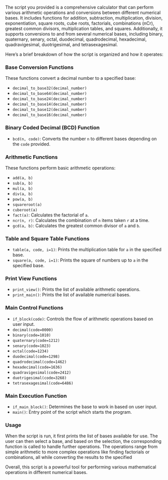 The script you provided is a comprehensive calculator that can perform various arithmetic operations and conversions
between different numerical bases. It includes functions for addition, subtraction, multiplication, division, 
exponentiation, square roots, cube roots, factorials, combinations (nCr), greatest common divisors, multiplication tables,
and squares. Additionally, it supports conversions to and from several numerical bases, including binary, quaternary, 
senary, octal, duodecimal, quadrodecimal, hexadecimal, quadravigesimal, duotrigesimal, and tetrasexagesimal.

Here’s a brief breakdown of how the script is organized and how it operates:

### Base Conversion Functions
These functions convert a decimal number to a specified base:
- `decimal_to_base32(decimal_number)`
- `decimal_to_base64(decimal_number)`
- `decimal_to_base24(decimal_number)`
- `decimal_to_base14(decimal_number)`
- `decimal_to_base12(decimal_number)`
- `decimal_to_base16(decimal_number)`

### Binary Coded Decimal (BCD) Function
- `bcd(n, code)`: Converts the number `n` to different bases depending on the `code` provided.

### Arithmetic Functions
These functions perform basic arithmetic operations:
- `add(a, b)`
- `sub(a, b)`
- `mul(a, b)`
- `div(a, b)`
- `pow(a, b)`
- `squareroot(a)`
- `cuberoot(a)`
- `fact(a)`: Calculates the factorial of `a`.
- `ncr(n, r)`: Calculates the combination of `n` items taken `r` at a time.
- `gcd(a, b)`: Calculates the greatest common divisor of `a` and `b`.

### Table and Square Table Functions
- `table(a, code, i=1)`: Prints the multiplication table for `a` in the specified base.
- `square(a, code, i=1)`: Prints the square of numbers up to `a` in the specified base.

### Print View Functions
- `print_view()`: Prints the list of available arithmetic operations.
- `print_main()`: Prints the list of available numerical bases.

### Main Control Functions
- `if_block(code)`: Controls the flow of arithmetic operations based on user input.
- `decimal(code=0000)`
- `binary(code=1010)`
- `quaternary(code=1212)`
- `senary(code=1023)`
- `octal(code=1234)`
- `duodecimal(code=1298)`
- `quadrodecimal(code=1462)`
- `hexadecimal(code=1636)`
- `quadravigesimal(code=2412)`
- `duotrigesimal(code=3268)`
- `tetrasexagesimal(code=6486)`

### Main Execution Function
- `if_main_block()`: Determines the base to work in based on user input.
- `main()`: Entry point of the script which starts the program.

### Usage
When the script is run, it first prints the list of bases available for use. The user can then select a base, 
and based on the selection, the corresponding function is called to handle further operations. The operations
range from simple arithmetic to more complex operations like finding factorials or combinations, all while 
converting the results to the specified 

Overall, this script is a powerful tool for performing various mathematical operations in different numerical bases.

